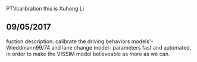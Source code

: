PTVcalibration
this is Xuhong Li 
## 09/05/2017
fuction description:
calibrate the driving behaviors models'- Wieddmann99/74 and lane change model- parameters fast and automated,
in order to make the VISSIM model believeable as more as we can. 